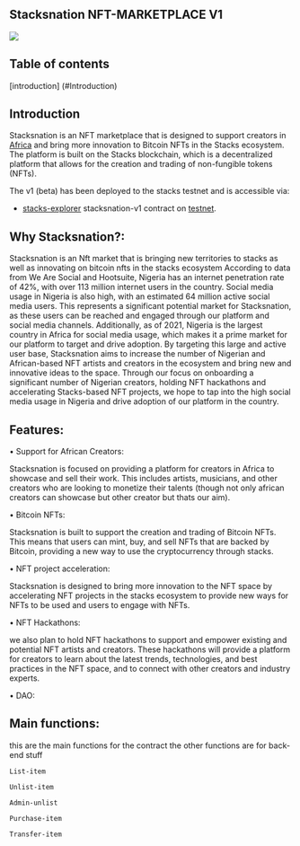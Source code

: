 ## Stacksnation NFT-MARKETPLACE V1

![](https://github.com/ABRAHAMEKIO/stacksnation-v1/blob/master/Untitled_Artwork_3.png)

## Table of contents

[introduction] (#Introduction)

## Introduction
Stacksnation is an NFT marketplace that is designed to support creators in [Africa](https://en.wikipedia.org/wiki/Africa) and bring more innovation to Bitcoin NFTs in the Stacks ecosystem. The platform is built on the Stacks blockchain, which is a decentralized platform that allows for the creation and trading of non-fungible tokens (NFTs).

The v1 (beta) has been deployed to the stacks testnet and is accessible via: 
- [stacks-explorer](https://explorer.stacks.co/txid/0x509a6a0d3d5e819d48a371dba998eecb7f90fe9781c3ce5cbdd97cf2bb9445f3?chain=testnet) stacksnation-v1 contract on [testnet](https://explorer.stacks.co/?chain=testnet).

## Why Stacksnation?:
Stacksnation is an Nft market that is bringing new territories to stacks as well as innovating on bitcoin nfts in the stacks ecosystem
According to data from We Are Social and Hootsuite, Nigeria has an internet penetration rate of 42%, with over 113 million internet users in the country. Social media usage in Nigeria is also high, with an estimated 64 million active social media users. This represents a significant potential market for Stacksnation, as these users can be reached and engaged through our platform and social media channels. Additionally, as of 2021, Nigeria is the largest country in Africa for social media usage, which makes it a prime market for our platform to target and drive adoption.
By targeting this large and active user base, Stacksnation aims to increase the number of Nigerian and African-based NFT artists and creators in the ecosystem and bring new and innovative ideas to the space. Through our focus on onboarding a significant number of Nigerian creators, holding NFT hackathons and accelerating Stacks-based NFT projects, we hope to tap into the high social media usage in Nigeria and drive adoption of our platform in the country.


## Features:

 • Support for African Creators:

 Stacksnation is focused on providing a platform for creators in Africa to showcase and sell their work. This includes artists, musicians, and other creators who are looking to monetize their talents (though not only african creators can showcase but other creator but thats our aim).

• Bitcoin NFTs: 

 Stacksnation is built to support the creation and trading of Bitcoin NFTs. This means that users can mint, buy, and sell NFTs that are backed by Bitcoin, providing a new way to use the cryptocurrency through stacks.

• NFT project acceleration:

 Stacksnation is designed to bring more innovation to the NFT space by accelerating NFT projects in the stacks ecosystem to provide new ways for NFTs to be used and users to engage with NFTs.

• NFT Hackathons:

we also plan to hold NFT hackathons to support and empower existing and potential NFT artists and creators. These hackathons will provide a platform for creators to learn about the latest trends, technologies, and best practices in the NFT space, and to connect with other creators and industry experts.

• DAO: 


## Main functions:
 this are the main functions for the contract the other functions are for back-end stuff
 
`List-item`

`Unlist-item`

`Admin-unlist`

`Purchase-item`

`Transfer-item`
